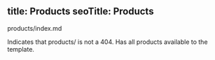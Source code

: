 title: Products
seoTitle: Products
---
products/index.md

Indicates that products/ is not a 404.
Has all products available to the template.